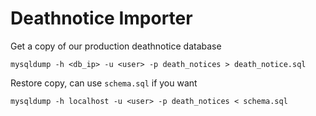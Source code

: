 Deathnotice Importer
====================

Get a copy of our production deathnotice database

```
mysqldump -h <db_ip> -u <user> -p death_notices > death_notice.sql
```

Restore copy, can use `schema.sql` if you want

```
mysqldump -h localhost -u <user> -p death_notices < schema.sql
```
